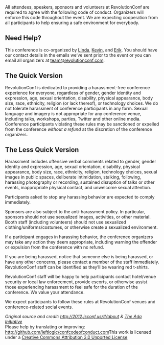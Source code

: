 <p>All attendees, speakers, sponsors and volunteers at RevolutionConf are required to agree with the following code of conduct. Organizers will enforce this code throughout the event. We are expecting cooperation from all participants to help ensuring a safe environment for everybody.</p><h2 class=\"league-gothic\">Need Help?</h2><p>This conference is co-organized by <a href=\"https://twitter.com/lynnaloo\">Linda</a>, <a href=\"https://twitter.com/1kevgriff\">Kevin</a>, and <a href=\"https://twitter.com/erikpmp\">Erik</a>. You should have our contact details in the emails we’ve sent prior to the event or you can email all organizers at <a href=\"mailto:team@revolutionconf.com\">team@revolutionconf.com</a>.</p><h2 class=\"league-gothic\">The Quick Version</h2><p>RevolutionConf is dedicated to providing a harassment-free conference experience for everyone, regardless of gender, gender identity and expression, age, sexual orientation, disability, physical appearance, body size, race, ethnicity, religion (or lack thereof), or technology choices. We do not tolerate harassment of conference participants in any form. Sexual language and imagery is not appropriate for any conference venue, including talks, workshops, parties, Twitter and other online media. Conference participants violating these rules may be sanctioned or expelled from the conference <em>without a refund</em> at the discretion of the conference organizers.</p><h2 class=\"league-gothic\">The Less Quick Version</h2><p>Harassment includes offensive verbal comments related to gender, gender identity and expression, age, sexual orientation, disability, physical appearance, body size, race, ethnicity, religion, technology choices, sexual images in public spaces, deliberate intimidation, stalking, following, harassing photography or recording, sustained disruption of talks or other events, inappropriate physical contact, and unwelcome sexual attention.</p><p>Participants asked to stop any harassing behavior are expected to comply immediately.</p><p>Sponsors are also subject to the anti-harassment policy. In particular, sponsors should not use sexualized images, activities, or other material. Booth staff (including volunteers) should not use sexualized clothing/uniforms/costumes, or otherwise create a sexualized environment.</p><p>If a participant engages in harassing behavior, the conference organizers may take any action they deem appropriate, including warning the offender or expulsion from the conference with no refund.</p><p> If you are being harassed, notice that someone else is being harassed, or have any other concerns, please contact a member of the staff immediately. RevolutionConf staff can be identified as they’ll be wearing red t-shirts.</p><p> RevolutionConf staff will be happy to help participants contact hotel/venue security or local law enforcement, provide escorts, or otherwise assist those experiencing harassment to feel safe for the duration of the conference. We value your attendance.</p><p>We expect participants to follow these rules at RevolutionConf venues and conference-related social events.</p><footer><em>Original source and credit: <a href=\"http://2012.jsconf.us/#/about\">http://2012.jsconf.us/#/about</a> &amp; <a href=\"http://geekfeminism.wikia.com/wiki/Conference_anti-harassment/Policy\">The Ada Initiative</a><br></em>Please help by translating or improving: <a href=\"https://github.com/leftlogic/confcodeofconduct.com\">http://github.com/leftlogic/confcodeofconduct.com</a>This work is licensed under a <a href=\"http://creativecommons.org/licenses/by/3.0/deed.en_US\" rel=\"license\">Creative  Commons Attribution 3.0 Unported License</a></footer>
